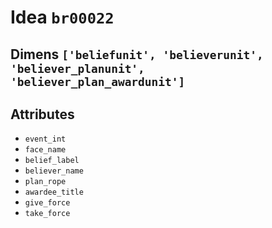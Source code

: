 # Idea `br00022`

## Dimens `['beliefunit', 'believerunit', 'believer_planunit', 'believer_plan_awardunit']`

## Attributes
- `event_int`
- `face_name`
- `belief_label`
- `believer_name`
- `plan_rope`
- `awardee_title`
- `give_force`
- `take_force`
